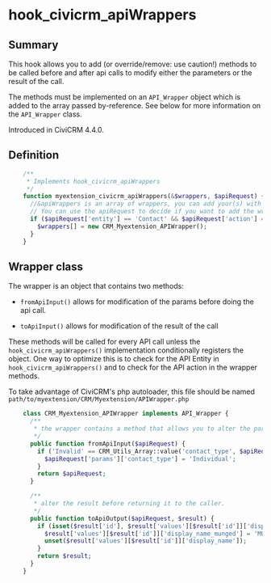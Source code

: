 # hook_civicrm_apiWrappers

## Summary

This hook allows you to add (or override/remove: use caution!) methods to be called before and after api calls to modify either the parameters or the result of the call.

The methods must be implemented on an `API_Wrapper` object which is added to the array passed by-reference. See below for more information on the `API_Wrapper` class.

Introduced in CiviCRM 4.4.0.

## Definition

```php
    /**
     * Implements hook_civicrm_apiWrappers
     */
    function myextension_civicrm_apiWrappers(&$wrappers, $apiRequest) {
      //&apiWrappers is an array of wrappers, you can add your(s) with the hook.
      // You can use the apiRequest to decide if you want to add the wrapper (eg. only wrap api.Contact.create)
      if ($apiRequest['entity'] == 'Contact' && $apiRequest['action'] == 'create') {
        $wrappers[] = new CRM_Myextension_APIWrapper();
      }
    }
```

## Wrapper class

The wrapper is an object that contains two methods:

 * `fromApiInput()` allows for modification of the params before doing the api call.

 * `toApiInput()` allows for modification of the result of the call

These methods will be called for every API call unless the `hook_civicrm_apiWrappers()` implementation conditionally registers the object. One way to optimize this is to check for the API Entity in `hook_civicrm_apiWrappers()` and to check for the API action in the wrapper methods.

To take advantage of CiviCRM's php autoloader, this file should be named
`path/to/myextension/CRM/Myextension/APIWrapper.php`

```php
    class CRM_Myextension_APIWrapper implements API_Wrapper {
      /**
       * the wrapper contains a method that allows you to alter the parameters of the api request (including the action and the entity)
       */
      public function fromApiInput($apiRequest) {
        if ('Invalid' == CRM_Utils_Array::value('contact_type', $apiRequest['params'])) {
          $apiRequest['params']['contact_type'] = 'Individual';
        }
        return $apiRequest;
      }

      /**
       * alter the result before returning it to the caller.
       */
      public function toApiOutput($apiRequest, $result) {
        if (isset($result['id'], $result['values'][$result['id']]['display_name'])) {
          $result['values'][$result['id']]['display_name_munged'] = 'MUNGE! ' . $result['values'][$result['id']]['display_name'];
          unset($result['values'][$result['id']]['display_name']);
        }
        return $result;
      }
    }
```
